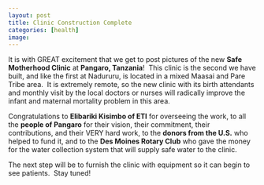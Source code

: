 ```yaml
---
layout: post
title: Clinic Construction Complete
categories: [health]
image:
---
```

It is with GREAT excitement that we get to post pictures of the new <strong>Safe Motherhood Clinic</strong> at <strong>Pangaro, Tanzania</strong>!  This clinic is the second we have built, and like the first at Nadururu, is located in a mixed Maasai and Pare Tribe area.  It is extremely remote, so the new clinic with its birth attendants and monthly visit by the local doctors or nurses will radically improve the infant and maternal mortality problem in this area.

Congratulations to <strong>Elibariki Kisimbo of ETI</strong> for overseeing the work, to all the <strong>people of Pangaro</strong> for their vision, their commitment, their contributions, and their VERY hard work, to the <strong>donors from the U.S.</strong> who helped to fund it, and to the <strong>Des Moines Rotary Club</strong> who gave the money for the water collection system that will supply safe water to the clinic.

The next step will be to furnish the clinic with equipment so it can begin to see patients.  Stay tuned!